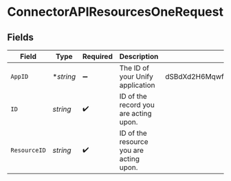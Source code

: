 # ConnectorAPIResourcesOneRequest


## Fields

| Field                                   | Type                                    | Required                                | Description                             | Example                                 |
| --------------------------------------- | --------------------------------------- | --------------------------------------- | --------------------------------------- | --------------------------------------- |
| `AppID`                                 | **string*                               | :heavy_minus_sign:                      | The ID of your Unify application        | dSBdXd2H6Mqwfg0atXHXYcysLJE9qyn1VwBtXHX |
| `ID`                                    | *string*                                | :heavy_check_mark:                      | ID of the record you are acting upon.   |                                         |
| `ResourceID`                            | *string*                                | :heavy_check_mark:                      | ID of the resource you are acting upon. |                                         |